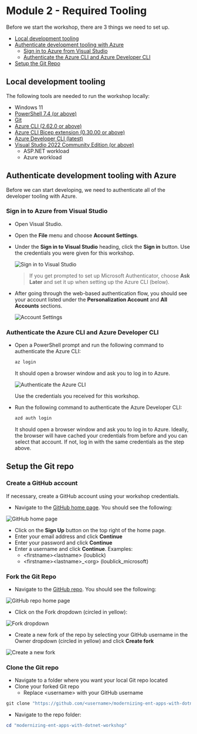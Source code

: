 #
# Module 2 - Required Tooling
Before we start the workshop, there are 3 things we need to set up.

- [Local development tooling](#local-development-tooling)
- [Authenticate development tooling with Azure](#authenticate-development-tooling-with-azure)
  - [Sign in to Azure from Visual Studio](#sign-in-to-azure-from-visual-studio)
  - [Authenticate the Azure CLI and Azure Developer CLI](#authenticate-the-azure-cli-and-azure-developer-cli)
- [Setup the Git Repo](#setup-the-git-repo)

## Local development tooling

The following tools are needed to run the workshop locally:

- Windows 11
- [PowerShell 7.4 (or above)](https://learn.microsoft.com/en-us/powershell/scripting/install/installing-powershell-on-windows)
- [Git](https://github.com/git-guides/install-git)
- [Azure CLI (2.62.0 or above)](https://docs.microsoft.com/cli/azure/install-azure-cli)
- [Azure CLI Bicep extension (0.30.00 or above)](https://learn.microsoft.com/en-us/azure/azure-resource-manager/bicep/install#azure-cli)
- [Azure Developer CLI (latest)](https://learn.microsoft.com/azure/developer/azure-developer-cli/install-azd)
- [Visual Studio 2022 Community Edition (or above)](https://visualstudio.microsoft.com/vs/)
  - ASP.NET workload
  - Azure workload

## Authenticate development tooling with Azure

Before we can start developing, we need to authenticate all of the developer tooling with Azure.

### Sign in to Azure from Visual Studio

* Open Visual Studio.
* Open the **File** menu and choose **Account Settings**.
* Under the **Sign in to Visual Studio** heading, click the **Sign in** button. Use the credentials you were given for this workshop.

    ![Sign in to Visual Studio](./images/sign-in-to-vs.png)

   > If you get prompted to set up Microsoft Authenticator, choose **Ask Later** and set it up when setting up the Azure CLI (below).

* After going through the web-based authentication flow, you should see your account listed under the **Personalization Account** and **All Accounts** sections.

    ![Account Settings](./images/signed-in-to-vs.png)

### Authenticate the Azure CLI and Azure Developer CLI

* Open a PowerShell prompt and run the following command to authenticate the Azure CLI:

    ```powershell
    az login
    ```

    It should open a browser window and ask you to log in to Azure.
    
    ![Authenticate the Azure CLI](./images/azure-auth-window.png)
    
    Use the credentials you received for this workshop.

* Run the following command to authenticate the Azure Developer CLI:

    ```powershell
    azd auth login
    ```

    It should open a browser window and ask you to log in to Azure. Ideally, the browser will have cached your credentials from before and you can select that account. If not, log in with the same credentials as the step above.

## Setup the Git repo
### Create a GitHub account
If necessary, create a GitHub account using your workshop credentials.

* Navigate to the [GitHub home page](https://github.com/). You should see the following:

![GitHub home page](./images/github-home.png)

* Click on the **Sign Up** button on the top right of the home page.
* Enter your email address and click **Continue**
* Enter your password and click **Continue**
* Enter a username and click **Continue**. Examples:
  - \<firstname\>\<lastname\> (loublick)
  - \<firstname\>\<lastname\>_\<org\> (loublick_microsoft)

### Fork the Git Repo

* Navigate to the [GitHub repo](https://github.com/lblick/modernizing-ent-apps-with-dotnet-workshop). You should see the following:

![GitHub repo home page](./images/github-repo.png)

* Click on the Fork dropdown (circled in yellow):

![Fork dropdown](./images/github-repo-fork.png) 

* Create a new fork of the repo by selecting your GitHub username in the Owner dropdown (circled in yellow) and click **Create fork**

![Create a new fork](./images/github-create-fork.png)

### Clone the Git repo

* Navigate to a folder where you want your local Git repo located
* Clone your forked Git repo
  - Replace \<username\> with your GitHub username

```powershell
git clone "https://github.com/<username>/modernizing-ent-apps-with-dotnet-workshop"
```
* Navigate to the repo folder:

```powershell
cd "modernizing-ent-apps-with-dotnet-workshop"
```

